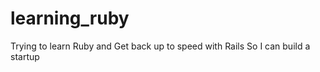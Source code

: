 # learning_ruby
Trying to learn Ruby and Get back up to speed with Rails 
So I can build a startup 
